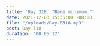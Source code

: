 ```yaml
---
title: 'Day 318: "Bare minimum."'
date: 2021-12-03 15:35:00 -08:00
file: "/uploads/Day-B318.mp3"
post: Day 318
duration: '00:05:12'
---
```


